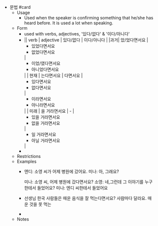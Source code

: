 - 문법 #card
	- Usage
		- Used when the speaker is confirming something that he/she has heard before. It is used a lot when speaking.
	- Form
		- used with verbs, adjectives, '있다/없다' & '이다/아니다'
		- || verb | adjective | 있다/없다 | 이다/아니다 |
		  |과거| 았/었다면서요 | <ul><li>있었다면서요</li><li>없었다면서요</li></ul> | <ul><li>이었/였다면서요</li><li>아니었다면서요</li></ul> |
		  | 현재 | 는다면서요 | 다면서요 | <ul><li>있다면서요</li><li>없다면서요</li></ul> | <ul><li>이라면서요</li><li>아니라면서요</li></ul> |
		  | 미래 | 을 거라면서요 | - | <ul><li>있을 거라면서요</li><li>없을 거라면서요</li></ul> | <ul><li>일 거라면서요</li><li>아닐 거라면서요</li></ul> |
		-
	- Restrictions
	- Examples
		- 앤디: 소영 씨가 어제 병원에 갔어요.
		  미나: 아, 그래요?
		  
		  미나: 소영 씨, 어제 병원에 갔다면서요?
		  소영: 네,그런데 그 이야기를 누구한테서 들었어요?
		  미나: 엔디 씨한테서 들었어요
		- 선생님 한국 사람들은 매운 음식을 잘 먹는다면서요?
		  사람마다 달라요. 매운 것을 못 먹는
		-
	- Notes